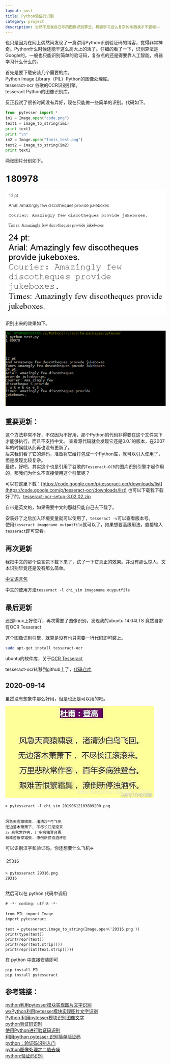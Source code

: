 ```yaml
---
layout: post
title: Python验证码识别
category: project
description: 当然不是我自己写的图像识别算法，机器学习这么复杂的东西我才不要呢~~
---
```


也只是因为在网上偶然间发现了一篇讲用Python识别验证码的博客，觉得非常神奇。Python什么时候还能干这么高大上的活了。仔细的看了一下，识别算法是Google的，一般也只能识别简单的验证码，复杂点的还是得要靠人工智能，机器学习什么什么的。      

首先是要下载安装几个需要的库。      
Python Image Library（PIL）Python的图像处理库。    
tesseract-ocr 谷歌的OCR识别引擎。     
tesseract Python的图像识别库。     

反正我试了很长时间没有弄好，现在只能做一些简单的识别。代码如下。

```python
from  pytesser import *
im1 = Image.open("code.png")
text1 = image_to_string(im1)
print text1
print "\n"
im2 = Image.open("fonts_test.png")
text2 = image_to_string(im2)
print text2
```

两张图片分别如下。    

![code.png](/images/code.png)     

![fonts_test.png](/images/fonts_test.png)    

识别出来的效果如下。    

![code_successful.jpg](/images/code_successful.jpg)     

## 重要更新：

这个方法非常不好，不仅因为不好用，那个Python的代码非得要在这个文件夹下才能够执行，而且不支持中文。 查看源代码就会发现它还是0.0.1的版本，在2007年的时候就从此再也没有更新了。         
后来我们看了它的源码，准备将它给打包成一个Python库，就可以引入使用了，但是发现比较复杂。      
最终，好吧，其实这个也是引用了谷歌的`Tesseract-OCR`的图片识别引擎才起作用的，那我们为什么不直接使用这个引擎呢？       

可以在这里下载：[https://code.google.com/p/tesseract-ocr/downloads/list](https://code.google.com/p/tesseract-ocr/downloads/list)
也可以下载我下载好了的，[tesseract-ocr-setup-3.02.02.zip](/software/tesseract-ocr-setup-3.02.02.zip)          

自带是英文的，如果需要中文的那就只能自己去下载了。          

安装好了之后加入环境变量就可以使用了，`tesseract -v`可以查看版本号。            
使用`tesseract imagename outputfile`就可以了，如果想要高级用法，直接输入`tesseract`即可查看。   

## 再次更新
我把中文的那个语言包下载下来了，试了一下它真正的效果。并没有那么惊人，文本识别毕竟还是没有那么简单。  

[中文语言包](/software/chi_sim.traineddata)   

中文的使用方法`tesseract -l chi_sim imagename ouyputfile`

## 最后更新

还是linux上好使吖，再次需要了图像识别，发现我的ubuntu 14.04LTS 竟然自带有OCR Tesseract 

这个图像识别引擎，就算是没有也只需要一行代码即可装上。

```bash
sudo apt-get install tesseract-ocr
```

ubuntu的软件库，关于[OCR Tesseract ](https://ubuntu.flowconsult.at/linux/ocr-tesseract-text-recognition-ubuntu-14-04/)

tesseract-ocr转移到github上了，[代码仓库](https://github.com/tesseract-ocr/tesseract)

## 2020-09-14 

虽然没有想象中那么好用，但是也还是可以用的吧。

![20190612103809200.png](/images/20190612103809200.png)

```
> pytesseract -l chi_sim 20190612103809200.png


风急天高猿啸衷. 渚清沙*弓飞巩
无边落木萧萧下, 不尽长江滚滚来.
万 悲秋常作害. 尸多病独登台恩
艰难苦恨擎霜鬓. 潦倒新停浊酒杯恩
```

可以识别汉字和验证码，你还想要什么飞机✈️

![29316.png](/images/29316.png)

```
> pytesseract 29316.png
29316


```

然后可以在 python 代码中调用

```
# -*- coding: utf-8 -*-

from PIL import Image
import pytesseract

text = pytesseract.image_to_string(Image.open('29316.png'))
print(type(text))
print(repr(text))
print(repr(text.strip()))
print(repr(int(text.strip())))

```

在 python 中直接安装即可

```
pip install PIL
pip install pytesseract
```

## 参考链接：      

[python利用pytesser模块实现图片文字识别](http://www.jinglingshu.org/?p=9281)       
[ wxPython利用pytesser模块实现图片文字识别](http://blog.csdn.net/hk_jh/article/details/8961449)      
[Python 利用pytesser模块识别图像文字](http://www.cnblogs.com/chenbjin/p/4147564.html)      
[python验证码识别](http://www.ahlinux.com/python/10193.html)     
[使用Python进行验证码识别](http://www.pythonclub.org/project/captcha/python-pil)     
[利用python pytesser 识别简单验证码](http://blog.csdn.net/zq602316498/article/details/37817341)      
[python：验证码识别入门](http://blog.feshine.net/technology/1163.html)       
[python图像处理之二值去噪](http://blog.feshine.net/technology/1164.html)         
[python:验证码识别](http://blog.sina.com.cn/s/blog_a73687bc0101dpcg.html)       
